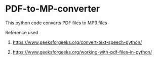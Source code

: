 # PDF-to-MP-converter

This python code converts PDF files to MP3 files

Reference used

1. https://www.geeksforgeeks.org/convert-text-speech-python/

2. https://www.geeksforgeeks.org/working-with-pdf-files-in-python/
